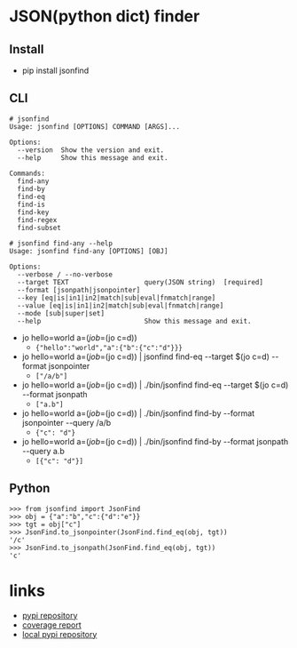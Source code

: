 # JSON(python dict) finder

## Install

- pip install jsonfind

## CLI

```
# jsonfind
Usage: jsonfind [OPTIONS] COMMAND [ARGS]...

Options:
  --version  Show the version and exit.
  --help     Show this message and exit.

Commands:
  find-any
  find-by
  find-eq
  find-is
  find-key
  find-regex
  find-subset

# jsonfind find-any --help
Usage: jsonfind find-any [OPTIONS] [OBJ]

Options:
  --verbose / --no-verbose
  --target TEXT                   query(JSON string)  [required]
  --format [jsonpath|jsonpointer]
  --key [eq|is|in1|in2|match|sub|eval|fnmatch|range]
  --value [eq|is|in1|in2|match|sub|eval|fnmatch|range]
  --mode [sub|super|set]
  --help                          Show this message and exit.
```

- jo hello=world a=$(jo b=$(jo c=d))
    - `{"hello":"world","a":{"b":{"c":"d"}}}`
- jo hello=world a=$(jo b=$(jo c=d)) | jsonfind find-eq --target $(jo c=d) --format jsonpointer
    - `["/a/b"]`
- jo hello=world a=$(jo b=$(jo c=d)) | ./bin/jsonfind find-eq --target $(jo c=d) --format jsonpath
    - `["a.b"]`
- jo hello=world a=$(jo b=$(jo c=d)) | ./bin/jsonfind find-by --format jsonpointer --query /a/b
    - `{"c": "d"}`
- jo hello=world a=$(jo b=$(jo c=d)) | ./bin/jsonfind find-by --format jsonpath --query a.b
    - `[{"c": "d"}]`

## Python

```
>>> from jsonfind import JsonFind
>>> obj = {"a":"b","c":{"d":"e"}}
>>> tgt = obj["c"]
>>> JsonFind.to_jsonpointer(JsonFind.find_eq(obj, tgt))
'/c'
>>> JsonFind.to_jsonpath(JsonFind.find_eq(obj, tgt))
'c'
```

# links

- [pypi repository](https://pypi.org/project/jsonfind/)
- [coverage report](https://wtnb75.github.io/jsonfind/)
- [local pypi repository](https://wtnb75.github.io/jsonfind/dist/)
